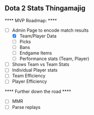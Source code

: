 Dota 2 Stats Thingamajig
----

**** MVP Roadmap: ****

- [ ] Admin Page to encode match results
  - [x] Team/Player Data
  - [ ] Picks
  - [ ] Bans
  - [ ] Endgame Items
  - [ ] Performance stats (Team, Player)  
- [ ] Shows Team vs Team Stats
- [ ] Individual Player stats
- [ ] Team Efficiency
- [ ] Player Efficiency

**** Further down the road ****

- [ ] MMR
- [ ] Parse replays